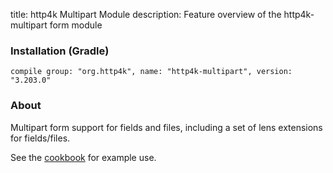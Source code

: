 title: http4k Multipart Module
description: Feature overview of the http4k-multipart form module

### Installation (Gradle)
```compile group: "org.http4k", name: "http4k-multipart", version: "3.203.0"```

### About

Multipart form support for fields and files, including a set of lens extensions for fields/files.

See the [cookbook](/cookbook/multipart_forms/) for example use.
